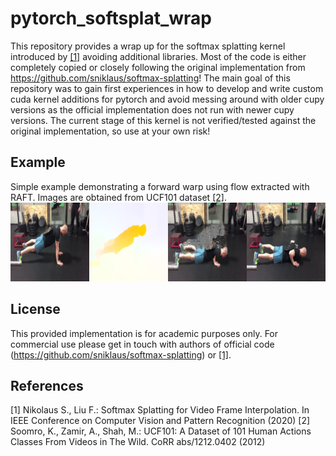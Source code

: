 # pytorch_softsplat_wrap
This repository provides a wrap up for the softmax splatting kernel introduced by [[1]](#1) avoiding additional libraries.
Most of the code is either completely copied or closely following the original implementation from https://github.com/sniklaus/softmax-splatting!
The main goal of this repository was to gain first experiences in how to develop and write custom cuda kernel additions for pytorch
and avoid messing around with older cupy versions as the official implementation does not run with newer cupy versions.
The current stage of this kernel is not verified/tested against the original implementation, so use at your own risk!

## Example
Simple example demonstrating a forward warp using flow extracted with RAFT. Images are obtained from UCF101 dataset [[2]](#2).
<img src=figures/warp_result.png>

## License
This provided implementation is for academic purposes only. For commercial use please get in touch with authors of official code (https://github.com/sniklaus/softmax-splatting) or [[1]](#1).

## References
<a id="1">[1]</a> Nikolaus S., Liu F.: Softmax Splatting for Video Frame Interpolation. In IEEE Conference on Computer Vision and Pattern Recognition (2020)
<a id="2">[2]</a> Soomro, K., Zamir, A., Shah, M.: UCF101: A Dataset of 101 Human Actions Classes From Videos in The Wild. CoRR abs/1212.0402 (2012)


